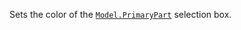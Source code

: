 Sets the color of the [`Model.PrimaryPart`](https://create.roblox.com/docs/reference/engine/classes/Model#PrimaryPart) selection box.